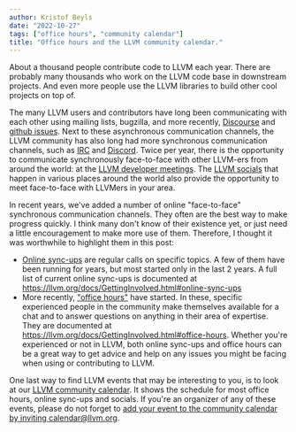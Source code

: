 ```yaml
---
author: Kristof Beyls
date: "2022-10-27"
tags: ["office hours", "community calendar"]
title: "Office hours and the LLVM community calendar."
---
```


About a thousand people contribute code to LLVM each year. There are probably
many thousands who work on the LLVM code base in downstream projects. And even
more people use the LLVM libraries to build other cool projects on top of.
 
The many LLVM users and contributors have long been communicating with each
other using mailing lists, bugzilla, and more recently,
[Discourse](https://discourse.llvm.org/latest) and [github
issues](https://github.com/llvm/llvm-project/issues). Next to these
asynchronous communication channels, the LLVM community has also long had more
synchronous communication channels, such as
[IRC](https://llvm.org/docs/GettingInvolved.html#irc) and
[Discord](https://discord.gg/xS7Z362). Twice per year, there is the opportunity
to communicate synchronously face-to-face with other LLVM-ers from around the
world: at the [LLVM developer meetings](https://llvm.org/devmtg/). The [LLVM
socials](https://www.meetup.com/pro/llvm/) that happen in various places around
the world also provide the opportunity to meet face-to-face with LLVMers in
your area.
 
In recent years, we've added a number of online "face-to-face" synchronous
communication channels. They often are the best way to make progress quickly.
I think many don't know of their existence yet, or just need a little
encouragement to make more use of them. Therefore, I thought it was worthwhile
to highlight them in this post:

* [Online sync-ups](https://llvm.org/docs/GettingInvolved.html#online-sync-ups)
  are regular calls on specific topics. A few of them have been running for
  years, but most started only in the last 2 years. A full list of current
  online sync-ups is documented at
  https://llvm.org/docs/GettingInvolved.html#online-sync-ups
* More recently, ["office
  hours"](https://llvm.org/docs/GettingInvolved.html#office-hours) have
  started. In these, specific experienced people in the community make
  themselves available for a chat and to answer questions on anything in their
  area of expertise. They are documented at
  https://llvm.org/docs/GettingInvolved.html#office-hours. Whether you're
  experienced or not in LLVM, both online sync-ups and office hours can be a
  great way to get advice and help on any issues you might be facing when using
  or contributing to LLVM.
    
One last way to find LLVM events that may be interesting to you, is to look at
our [LLVM community
calendar](https://calendar.google.com/calendar/u/0/embed?src=calendar@llvm.org).
It shows the schedule for most office hours, online sync-ups and socials.  If
you're an organizer of any of these events, please do not forget to [add your
event to the community calendar by inviting
calendar@llvm.org](https://llvm.org/docs/GettingInvolved.html#llvm-community-calendar).

